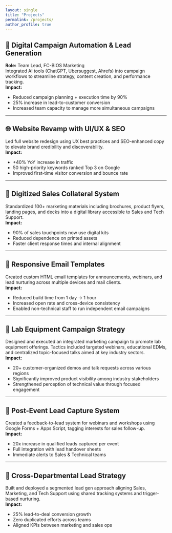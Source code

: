 ```yaml
---
layout: single
title: "Projects"
permalink: /projects/
author_profile: true
---
```


## 🔧 Digital Campaign Automation & Lead Generation  
**Role:** Team Lead, FC-BIOS Marketing  
Integrated AI tools (ChatGPT, Ubersuggest, Ahrefs) into campaign workflows to streamline strategy, content creation, and performance tracking.  
**Impact:**  
- Reduced campaign planning + execution time by 90%  
- 25% increase in lead-to-customer conversion  
- Increased team capacity to manage more simultaneous campaigns

---

## 🌐 Website Revamp with UI/UX & SEO  
Led full website redesign using UX best practices and SEO-enhanced copy to elevate brand credibility and discoverability.  
**Impact:**  
- +40% YoY increase in traffic  
- 50 high-priority keywords ranked Top 3 on Google  
- Improved first-time visitor conversion and bounce rate

---

## 🧰 Digitized Sales Collateral System  
Standardized 100+ marketing materials including brochures, product flyers, landing pages, and decks into a digital library accessible to Sales and Tech Support.  
**Impact:**  
- 90% of sales touchpoints now use digital kits  
- Reduced dependence on printed assets  
- Faster client response times and internal alignment

---

## 📨 Responsive Email Templates  
Created custom HTML email templates for announcements, webinars, and lead nurturing across multiple devices and mail clients.  
**Impact:**  
- Reduced build time from 1 day → 1 hour  
- Increased open rate and cross-device consistency  
- Enabled non-technical staff to run independent email campaigns

---

## 🔬 Lab Equipment Campaign Strategy  
Designed and executed an integrated marketing campaign to promote lab equipment offerings. Tactics included targeted webinars, educational EDMs, and centralized topic-focused talks aimed at key industry sectors.  
**Impact:**  
- 20+ customer-organized demos and talk requests across various regions  
- Significantly improved product visibility among industry stakeholders  
- Strengthened perception of technical value through focused engagement

---

## 🎯 Post-Event Lead Capture System  
Created a feedback-to-lead system for webinars and workshops using Google Forms + Apps Script, tagging interests for sales follow-up.  
**Impact:**  
- 20x increase in qualified leads captured per event  
- Full integration with lead handover sheets  
- Immediate alerts to Sales & Technical teams

---

## 🧠 Cross-Departmental Lead Strategy  
Built and deployed a segmented lead gen approach aligning Sales, Marketing, and Tech Support using shared tracking systems and trigger-based nurturing.  
**Impact:**  
- 25% lead-to-deal conversion growth  
- Zero duplicated efforts across teams  
- Aligned KPIs between marketing and sales ops
